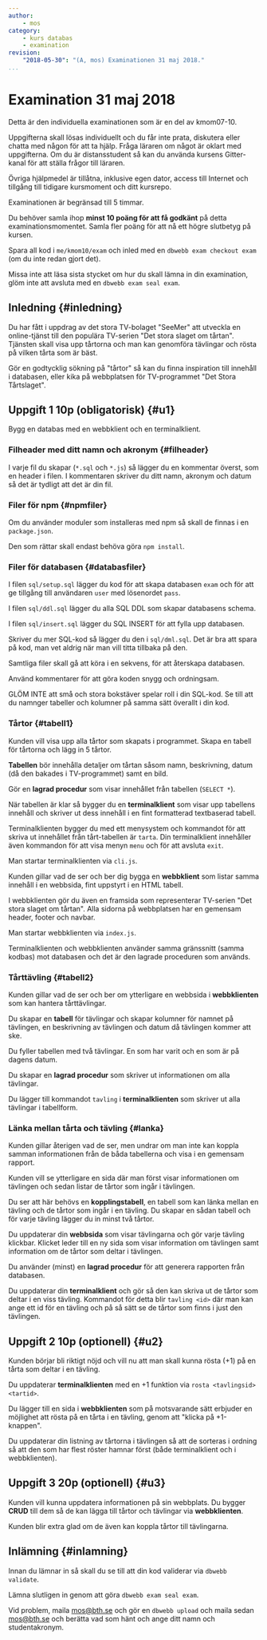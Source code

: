 ```yaml
---
author:
    - mos
category:
    - kurs databas
    - examination
revision:
    "2018-05-30": "(A, mos) Examinationen 31 maj 2018."
...
```

Examination 31 maj 2018
=======================================

Detta är den individuella examinationen som är en del av kmom07-10.

<!--
Du kan läsa detta dokumentet i webbläsaren via länken "[Det stora slaget om tårtan](https://dbwebb.se/kurser/databas/examination/det-stora-slaget-om-tartan)"
-->

Uppgifterna skall lösas individuellt och du får inte prata, diskutera eller chatta med någon för att ta hjälp. Fråga läraren om något är oklart med uppgifterna. Om du är distansstudent så kan du använda kursens Gitter-kanal för att ställa frågor till läraren.

Övriga hjälpmedel är tillåtna, inklusive egen dator, access till Internet och tillgång till tidigare kursmoment och ditt kursrepo.

Examinationen är begränsad till 5 timmar. 

Du behöver samla ihop **minst 10 poäng för att få godkänt** på detta examinationsmomentet. Samla fler poäng för att nå ett högre slutbetyg på kursen.

<!--more-->


Spara all kod i `me/kmom10/exam` och inled med en `dbwebb exam checkout exam` (om du inte redan gjort det).

Missa inte att läsa sista stycket om hur du skall lämna in din examination, glöm inte att avsluta med en `dbwebb exam seal exam`.



Inledning {#inledning}
---------------------------------------

Du har fått i uppdrag av det stora TV-bolaget "SeeMer" att utveckla en online-tjänst till den populära TV-serien "Det stora slaget om tårtan". Tjänsten skall visa upp tårtorna och man kan genomföra tävlingar och rösta på vilken tårta som är bäst.

Gör en godtycklig sökning på "tårtor" så kan du finna inspiration till innehåll i databasen, eller kika på webbplatsen för TV-programmet "Det Stora Tårtslaget".



Uppgift 1 10p (obligatorisk) {#u1}
---------------------------------------

Bygg en databas med en webbklient och en terminalklient.



### Filheader med ditt namn och akronym {#filheader}

I varje fil du skapar (`*.sql` och `*.js`) så lägger du en kommentar överst, som en header i filen. I kommentaren skriver du ditt namn, akronym och datum så det är tydligt att det är din fil.



### Filer för npm {#npmfiler}

Om du använder moduler som installeras med npm så skall de finnas i en `package.json`.

Den som rättar skall endast behöva göra `npm install`.



### Filer för databasen {#databasfiler}

I filen `sql/setup.sql` lägger du kod för att skapa databasen `exam` och för att ge tillgång till användaren `user` med lösenordet `pass`.

I filen `sql/ddl.sql` lägger du alla SQL DDL som skapar databasens schema.

I filen `sql/insert.sql` lägger du SQL INSERT för att fylla upp databasen.

Skriver du mer SQL-kod så lägger du den i `sql/dml.sql`. Det är bra att spara på kod, man vet aldrig när man vill titta tillbaka på den.

Samtliga filer skall gå att köra i en sekvens, för att återskapa databasen.

Använd kommentarer för att göra koden snygg och ordningsam.

GLÖM INTE att små och stora bokstäver spelar roll i din SQL-kod. Se till att du namnger tabeller och kolumner på samma sätt överallt i din kod.



### Tårtor {#tabell1}

Kunden vill visa upp alla tårtor som skapats i programmet. Skapa en tabell för tårtorna och lägg in 5 tårtor. 

**Tabellen** bör innehålla detaljer om tårtan såsom namn, beskrivning, datum (då den bakades i TV-programmet) samt en bild.

Gör en **lagrad procedur** som visar innehållet från tabellen (`SELECT *`).

När tabellen är klar så bygger du en **terminalklient** som visar upp tabellens innehåll och skriver ut dess innehåll i en fint formatterad textbaserad tabell.

Terminalklienten bygger du med ett menysystem och kommandot för att skriva ut innehållet från tårt-tabellen är `tarta`. Din terminalklient innehåller även kommandon för att visa menyn `menu` och för att avsluta `exit`.

Man startar terminalklienten via `cli.js`.

Kunden gillar vad de ser och ber dig bygga en **webbklient** som listar samma innehåll i en webbsida, fint uppstyrt i en HTML tabell.

I webbklienten gör du även en framsida som representerar TV-serien "Det stora slaget om tårtan". Alla sidorna på webbplatsen har en gemensam header, footer och navbar.

Man startar webbklienten via `index.js`.

Terminalklienten och webbklienten använder samma gränssnitt (samma kodbas) mot databasen och det är den lagrade proceduren som används.



### Tårttävling {#tabell2}

Kunden gillar vad de ser och ber om ytterligare en webbsida i **webbklienten** som kan hantera tårttävlingar.

Du skapar en **tabell** för tävlingar och skapar kolumner för namnet på tävlingen, en beskrivning av tävlingen och datum då tävlingen kommer att ske.

Du fyller tabellen med två tävlingar. En som har varit och en som är på dagens datum.

Du skapar en **lagrad procedur** som skriver ut informationen om alla tävlingar.

Du lägger till kommandot `tavling` i **terminalklienten** som skriver ut alla tävlingar i tabellform.



### Länka mellan tårta och tävling {#lanka}

Kunden gillar återigen vad de ser, men undrar om man inte kan koppla samman informationen från de båda tabellerna och visa i en gemensam rapport.

Kunden vill se ytterligare en sida där man först visar informationen om tävlingen och sedan listar de tårtor som ingår i tävlingen.

Du ser att här behövs en **kopplingstabell**, en tabell som kan länka mellan en tävling och de tårtor som ingår i en tävling. Du skapar en sådan tabell och för varje tävling lägger du in minst två tårtor.

Du uppdaterar din **webbsida** som visar tävlingarna och gör varje tävling klickbar. Klicket leder till en ny sida som visar information om tävlingen samt information om de tårtor som deltar i tävlingen.

Du använder (minst) en **lagrad procedur** för att generera rapporten från databasen.

Du uppdaterar din **terminalklient** och gör så den kan skriva ut de tårtor som deltar i en viss tävling. Kommandot för detta blir `tavling <id>` där man kan ange ett id för en tävling och på så sätt se de tårtor som finns i just den tävlingen.



Uppgift 2 10p (optionell) {#u2}
---------------------------------------

Kunden börjar bli riktigt nöjd och vill nu att man skall kunna rösta (+1) på en tårta som deltar i en tävling.

Du uppdaterar **terminalklienten** med en +1 funktion via `rosta <tavlingsid> <tartid>`.

Du lägger till en sida i **webbklienten** som på motsvarande sätt erbjuder en möjlighet att rösta på en tårta i en tävling, genom att "klicka på +1-knappen".

Du uppdaterar din listning av tårtorna i tävlingen så att de sorteras i ordning så att den som har flest röster hamnar först (både terminalklient och i webbklienten).



Uppgift 3 20p (optionell) {#u3}
---------------------------------------

Kunden vill kunna uppdatera informationen på sin webbplats. Du bygger **CRUD** till dem så de kan lägga till tårtor och tävlingar via **webbklienten**.

Kunden blir extra glad om de även kan koppla tårtor till tävlingarna.



Inlämning {#inlamning}
---------------------------------------

Innan du lämnar in så skall du se till att din kod validerar via `dbwebb validate`.

Lämna slutligen in genom att göra `dbwebb exam seal exam`.

Vid problem, maila mos@bth.se och gör en `dbwebb upload` och maila sedan mos@bth.se och berätta vad som hänt och ange ditt namn och studentakronym.
